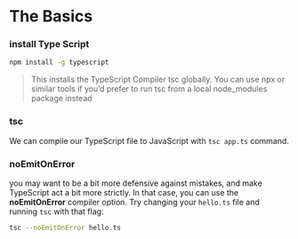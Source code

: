 # The Basics

### install Type Script

```bash
npm install -g typescript
```

> This installs the TypeScript Compiler tsc globally. You can use npx or similar tools if you’d prefer to run tsc from a local node_modules package instead


### tsc

We can compile our TypeScript file to JavaScript with ``tsc app.ts`` command.

### noEmitOnError


you may want to be a bit more defensive against mistakes, and make TypeScript act a bit more strictly. In that case, you can use the **noEmitOnError** compiler option. Try changing your ``hello.ts`` file and running ``tsc`` with that flag:

```sh
tsc --noEmitOnError hello.ts
```

